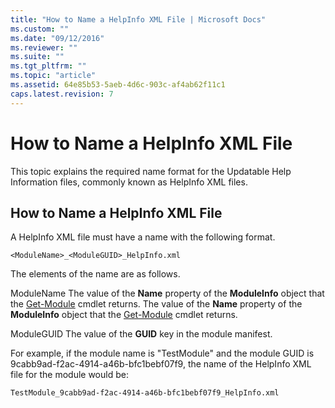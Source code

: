 ```yaml
---
title: "How to Name a HelpInfo XML File | Microsoft Docs"
ms.custom: ""
ms.date: "09/12/2016"
ms.reviewer: ""
ms.suite: ""
ms.tgt_pltfrm: ""
ms.topic: "article"
ms.assetid: 64e85b53-5aeb-4d6c-903c-af4ab62f11c1
caps.latest.revision: 7
---
```

# How to Name a HelpInfo XML File

This topic explains the required name format for the Updatable Help Information files, commonly known as HelpInfo XML files.

## How to Name a HelpInfo XML File

A HelpInfo XML file must have a name with the following format.

`<ModuleName>_<ModuleGUID>_HelpInfo.xml`

The elements of the name are as follows.

ModuleName
The value of the **Name** property of the **ModuleInfo** object that the [Get-Module](/powershell/module/Microsoft.PowerShell.Core/Get-Module) cmdlet returns.
The value of the **Name** property of the **ModuleInfo** object that the [Get-Module](/powershell/module/Microsoft.PowerShell.Core/Get-Module) cmdlet returns.

ModuleGUID
The value of the **GUID** key in the module manifest.

For example, if the module name is "TestModule" and the module GUID is 9cabb9ad-f2ac-4914-a46b-bfc1bebf07f9, the name of the HelpInfo XML file for the module would be:

`TestModule_9cabb9ad-f2ac-4914-a46b-bfc1bebf07f9_HelpInfo.xml`